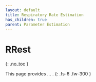 ```yaml
---
layout: default
title: Respiratory Rate Estimation
has_children: true
parent: Parameter Estimation
---
```


# RRest
{: .no_toc }

This page provides ... .
{: .fs-6 .fw-300 }


